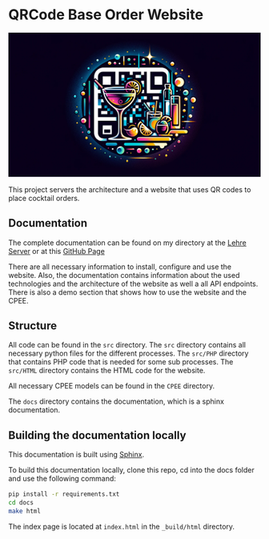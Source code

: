 # QRCode Base Order Website

![Example Image](docs/images/logo.webp)

This project servers the architecture and a website that uses QR codes to place cocktail orders.


Documentation
-------------

The complete documentation can be found on my directory at the [Lehre Server](https://lehre.bpm.in.tum.de/~ge56qon/docs/index.html) or at this
[GitHub Page](https://lehre.bpm.in.tum.de/~ge56qon/docs/index.html)


There are all necessary information to install, configure and use the website. 
Also, the documentation contains information about the used technologies and the architecture of the website as well a
all API endpoints.
There is also a demo section that shows how to use the website and the CPEE.

Structure
---------
All code can be found in the `src` directory.
The `src` directory contains all necessary python files for the different processes.
The `src/PHP` directory that contains PHP code that is needed for some sub 
processes.
The `src/HTML` directory contains the HTML code for the website.

All necessary CPEE models can be found in the `CPEE` directory.

The `docs` directory contains the documentation, which is a sphinx documentation.


Building the documentation locally
----------------------------------

This documentation is built using [Sphinx](http://www.sphinx-doc.org/en/master/).

To build this documentation locally, clone this repo, cd into the docs folder and use the following command:

```bash
pip install -r requirements.txt
cd docs
make html
```

The index page is located at `index.html` in the `_build/html` directory.